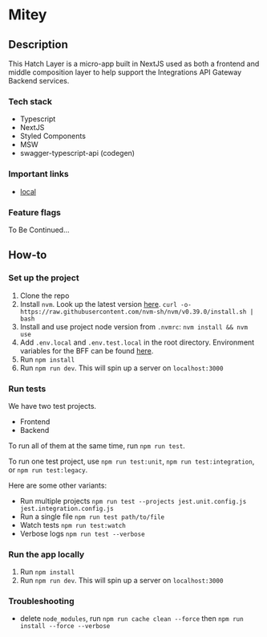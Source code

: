 # Mitey

## Description

This Hatch Layer is a micro-app built in NextJS used as both a frontend and middle composition layer to help support the Integrations API Gateway Backend services.

### Tech stack

* Typescript
* NextJS
* Styled Components
* MSW
* swagger-typescript-api (codegen)

### Important links

* [local](http://localhost:3000)

### Feature flags

To Be Continued...

## How-to

### Set up the project
1. Clone the repo
2. Install `nvm`.
   Look up the latest version [here](https://github.com/nvm-sh/nvm/releases).
   `curl -o- https://raw.githubusercontent.com/nvm-sh/nvm/v0.39.0/install.sh | bash`
3. Install and use project node version from `.nvmrc`: `nvm install && nvm use`
4. Add `.env.local` and `.env.test.local` in the root directory. Environment variables for the BFF can be found [here](https://gitlab.com/a7783/broker-dealer/front-end/auth-webapp).
5. Run `npm install`
6. Run `npm run dev`. This will spin up a server on `localhost:3000`

### Run tests

We have two test projects.

- Frontend
- Backend

To run all of them at the same time, run `npm run test`.

To run one test project, use `npm run test:unit`, `npm run test:integration`, or `npm run test:legacy`.

Here are some other variants:

- Run multiple projects `npm run test --projects jest.unit.config.js jest.integration.config.js`
- Run a single file `npm run test path/to/file`
- Watch tests `npm run test:watch`
- Verbose logs `npm run test --verbose`
### Run the app locally
1. Run `npm install`
2. Run `npm run dev`. This will spin up a server on `localhost:3000`

### Troubleshooting

- delete `node_modules`, run `npm run cache clean --force` then `npm run install --force --verbose`
